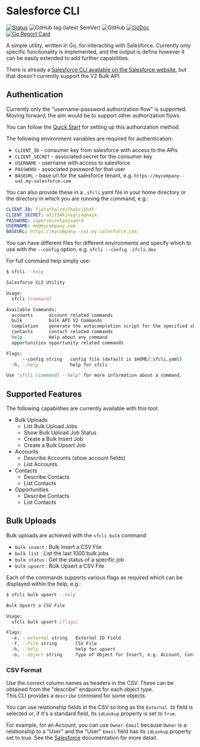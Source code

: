 # Salesforce CLI

[![Status](https://img.shields.io/badge/status-wip-yellow)](https://github.com/darrenparkinson/sfcli) ![GitHub tag (latest SemVer)](https://img.shields.io/github/v/tag/darrenparkinson/sfcli) ![GitHub](https://img.shields.io/github/license/darrenparkinson/sfcli?color=brightgreen) [![GoDoc](https://pkg.go.dev/badge/darrenparkinson/sfcli)](https://pkg.go.dev/github.com/darrenparkinson/sfcli) [![Go Report Card](https://goreportcard.com/badge/github.com/darrenparkinson/sfcli)](https://goreportcard.com/report/github.com/darrenparkinson/sfcli)

A simple utility, written in Go, for interacting with Salesforce.  Currently only specific functionality is implemented, and the output is define however
it can be easily extended to add further capabilities.

There is already a [Salesforce CLI available on the Salesforce website](https://developer.salesforce.com/tools/sfdxcli#), but that doesn't currently support the V2 Bulk API.

## Authentication

Currently only the "username-password authorization flow" is supported.  Moving forward, the aim would be to support other authorization flows.

You can follow the [Quick Start](https://developer.salesforce.com/docs/atlas.en-us.api_rest.meta/api_rest/quickstart_oauth.htm) for setting up this authorization method.

The following environment variables are required for authentication:

* `CLIENT_ID` - consumer key from salesforce with access to the APIs
* `CLIENT_SECRET` - associated secret for the consumer key
* `USERNAME` - username with access to salesforce
* `PASSWORD` - associated password for that user
* `BASEURL` - base url for the salesforce tenant, e.g.  `https://mycompany--uat.my.salesforce.com`

You can also provide these in a `.sfcli` yaml file in your home directory or the directory in which you are running the command, e.g.:

```yaml
CLIENT_ID: fjafafhalsdjfhaksj§hdf
CLIENT_SECRET: afjf34kjhsgljdgnajk
PASSWORD: supersecretpassword
USERNAME: me@mycompany.com
BASEURL: https://mycompany--uat.my.salesforce.com
```

You can have different files for different environments and specify which to use with the `--config` option, e.g. `sfcli --config .sfcli.dev`

For full command help simply use:

```sh
$ sfcli --help

Salesforce CLI Utility

Usage:
  sfcli [command]

Available Commands:
  accounts      account related commands
  bulk          bulk API V2 Commands
  completion    generate the autocompletion script for the specified shell
  contacts      contact related commands
  help          Help about any command
  opportunities opportunity related commands

Flags:
      --config string   config file (default is $HOME/.sfcli.yaml)
  -h, --help            help for sfcli

Use "sfcli [command] --help" for more information about a command.
```

## Supported Features

The following capabilities are currently available with this tool:

* Bulk Uploads
  * List Bulk Upload Jobs
  * Show Bulk Upload Job Status
  * Create a Bulk Insert Job
  * Create a Bulk Upsert Job
* Accounts
  * Describe Accounts (show account fields)
  * List Accounts
* Contacts
  * Describe Contacts
  * List Contacts
* Opportunities
  * Describe Contacts
  * List Contacts


## Bulk Uploads

Bulk uploads are achieved with the `sfcli bulk` command:

* `bulk insert` : Bulk Insert a CSV File
* `bulk list` : List the last 1000 bulk jobs
* `bulk status` : Get the status of a specific job
* `bulk upsert` : Bulk Upsert a CSV File

Each of the commands supports various flags as required which can be displayed within the help, e.g.:

```sh
$ sfcli bulk upsert --help

Bulk Upsert a CSV File

Usage:
  sfcli bulk upsert [flags]

Flags:
  -e, --external string   External ID Field
  -f, --file string       CSV File
  -h, --help              help for upsert
  -o, --object string     Type of Object for Insert, e.g. Account, Contact, Opportunity
```

### CSV Format

Use the correct column names as headers in the CSV.  These can be obtained from the "describe" endpoint for each object type.  
This CLI provides a `describe` command for some objects.

You can use relationship fields in the CSV so long as the `External ID` field is selected or, if it's a standard field,
its `idLookup` property is set to `true`.

For example, for an Account, you can use `Owner.Email` because `Owner` is a relationship to a "User" and the "User" 
`Email` field has its `idLookup` property set to true.  See the [Salesforce](https://developer.salesforce.com/docs/atlas.en-us.api_asynch.meta/api_asynch/relationship_fields_in_a_header_row__2_0.htm) documentation for more detail.